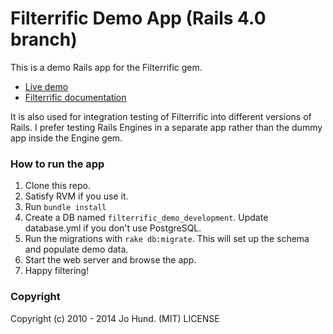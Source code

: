 Filterrific Demo App (Rails 4.0 branch)
=======================================

This is a demo Rails app for the Filterrific gem.

* [Live demo](http://filterrific-demo.herokuapp.com)
* [Filterrific documentation](http://filterrific.clearcove.ca)

It is also used for integration testing of Filterrific into different versions
of Rails. I prefer testing Rails Engines in a separate app rather than the dummy
app inside the Engine gem.

### How to run the app

1. Clone this repo.
2. Satisfy RVM if you use it.
3. Run `bundle install`
4. Create a DB named `filterrific_demo_development`. Update database.yml if you don't use PostgreSQL.
5. Run the migrations with `rake db:migrate`. This will set up the schema and populate demo data.
6. Start the web server and browse the app.
7. Happy filtering!

### Copyright

Copyright (c) 2010 - 2014 Jo Hund. (MIT) LICENSE
